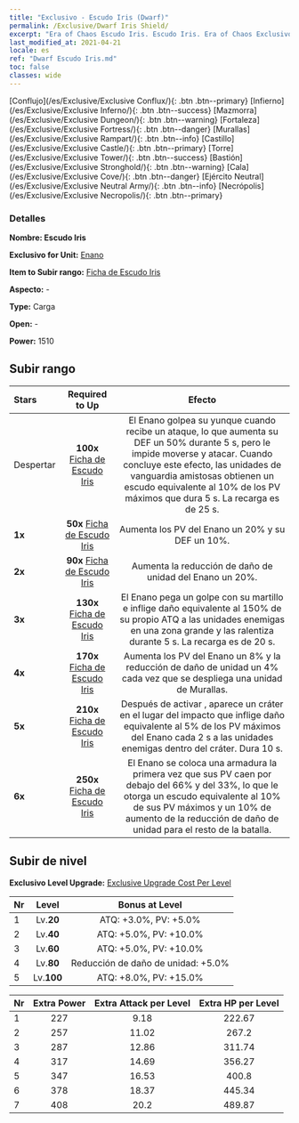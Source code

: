 ```yaml
---
title: "Exclusivo - Escudo Iris (Dwarf)"
permalink: /Exclusive/Dwarf Iris Shield/
excerpt: "Era of Chaos Escudo Iris. Escudo Iris. Era of Chaos Exclusivo Escudo Iris. Enano Exclusivo."
last_modified_at: 2021-04-21
locale: es
ref: "Dwarf Escudo Iris.md"
toc: false
classes: wide
---
```

 [Conflujo](/es/Exclusive/Exclusive Conflux/){: .btn .btn--primary} [Infierno](/es/Exclusive/Exclusive Inferno/){: .btn .btn--success} [Mazmorra](/es/Exclusive/Exclusive Dungeon/){: .btn .btn--warning} [Fortaleza](/es/Exclusive/Exclusive Fortress/){: .btn .btn--danger} [Murallas](/es/Exclusive/Exclusive Rampart/){: .btn .btn--info} [Castillo](/es/Exclusive/Exclusive Castle/){: .btn .btn--primary} [Torre](/es/Exclusive/Exclusive Tower/){: .btn .btn--success} [Bastión](/es/Exclusive/Exclusive Stronghold/){: .btn .btn--warning} [Cala](/es/Exclusive/Exclusive Cove/){: .btn .btn--danger} [Ejército Neutral](/es/Exclusive/Exclusive Neutral Army/){: .btn .btn--info} [Necrópolis](/es/Exclusive/Exclusive Necropolis/){: .btn .btn--primary} 

### Detalles
 **Nombre: Escudo Iris** 

 **Exclusivo for Unit:** [Enano](/es/units/Dwarf/) 

 **Item to Subir rango:** [Ficha de Escudo Iris](/es/Items/con_913/)

 **Aspecto:** -

 **Type:** Carga

 **Open:** -

 **Power:** 1510

## Subir rango

  |     Stars    |  Required to Up | Efecto |
  |:-------------|:---------------:|:---------------:|
  |  Despertar  | **100x** [Ficha de Escudo Iris](/es/Items/con_913/) | El Enano golpea su yunque cuando recibe un ataque, lo que aumenta su DEF un 50% durante 5 s, pero le impide moverse y atacar. Cuando concluye este efecto, las unidades de vanguardia amistosas obtienen un escudo equivalente al 10% de los PV máximos que dura 5 s. La recarga es de 25 s. |
  | **1x** <i class="fas fa-star"/> | **50x** [Ficha de Escudo Iris](/es/Items/con_913/) | Aumenta los PV del Enano un 20% y su DEF un 10%. |
  | **2x** <i class="fas fa-star"/> | **90x** [Ficha de Escudo Iris](/es/Items/con_913/) | Aumenta la reducción de daño de unidad del Enano un 20%. |
  | **3x** <i class="fas fa-star"/> | **130x** [Ficha de Escudo Iris](/es/Items/con_913/) | <Martillazo> El Enano pega un golpe con su martillo e inflige daño equivalente al 150% de su propio ATQ a las unidades enemigas en una zona grande y las ralentiza durante 5 s. La recarga es de 20 s. |
  | **4x** <i class="fas fa-star"/> | **170x** [Ficha de Escudo Iris](/es/Items/con_913/) | Aumenta los PV del Enano un 8% y la reducción de daño de unidad un 4% cada vez que se despliega una unidad de Murallas. |
  | **5x** <i class="fas fa-star"/> | **210x** [Ficha de Escudo Iris](/es/Items/con_913/) | Después de activar <Martillazo>, aparece un cráter en el lugar del impacto que inflige daño equivalente al 5% de los PV máximos del Enano cada 2 s a las unidades enemigas dentro del cráter. Dura 10 s. |
  | **6x** <i class="fas fa-star"/> | **250x** [Ficha de Escudo Iris](/es/Items/con_913/) | <Armadura Corporal> El Enano se coloca una armadura la primera vez que sus PV caen por debajo del 66% y del 33%, lo que le otorga un escudo equivalente al 10% de sus PV máximos y un 10% de aumento de la reducción de daño de unidad para el resto de la batalla. |


## Subir de nivel
 **Exclusivo Level Upgrade:** [Exclusive Upgrade Cost Per Level](/Exclusive/ExclusiveUpgradeCostPerLevel/)

  |  Nr  |   Level  | Bonus at Level |
  |:-----|:--------:|:--------------:|
  | 1 | Lv.**20** | ATQ: +3.0%, PV: +5.0% |
  | 2 | Lv.**40** | ATQ: +5.0%, PV: +10.0% |
  | 3 | Lv.**60** | ATQ: +5.0%, PV: +10.0% |
  | 4 | Lv.**80** | Reducción de daño de unidad: +5.0% |
  | 5 | Lv.**100** | ATQ: +8.0%, PV: +15.0% |


  |  Nr  |  Extra Power | Extra Attack per Level | Extra HP per Level |
  |:-----|:--------:|:--------:|:--------:|
  | 1 | 227 | 9.18 | 222.67 |
  | 2 | 257 | 11.02 | 267.2 |
  | 3 | 287 | 12.86 | 311.74 |
  | 4 | 317 | 14.69 | 356.27 |
  | 5 | 347 | 16.53 | 400.8 |
  | 6 | 378 | 18.37 | 445.34 |
  | 7 | 408 | 20.2 | 489.87 |


